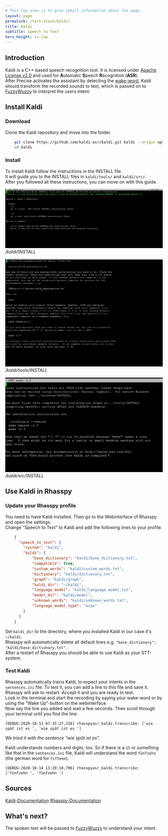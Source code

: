 ```yaml
---
# This top area is to give jekyll information about the page.
layout: page
permalink: /tech-stack/kaldi/
title: Kaldi
subtitle: Speech to Text
hero_height: is-low
---
```


## Introduction

Kaldi is a C++ based speech recognition tool. It is licensed under [Apache License v2.0](https://www.apache.org/licenses/LICENSE-2.0) and used for **A**utomatic **S**peech **R**ecognition (**ASR**).  
After Precise activates the assistant by detecting the [wake-word](./mycroft.md#how-to-find-a-wake-word), Kaldi should transform the recorded sounds to text, which is passed on to [FuzzyWuzzy](./fuzzywuzzy.md) to interpret the users intent.  

## Install Kaldi
### Download
Clone the Kaldi repository and move into the folder.
```bash
    git clone https://github.com/kaldi-asr/kaldi.git kaldi --origin upstream
    cd kaldi
```

### Install
To install Kaldi follow the instructions in the INSTALL file.  
It will guide you to the INSTALL files in `kaldi/tools/` and `kaldi/src/`.  
After you followed all these instructions, you can move on with this guide.  

![/kaldi/INSTALL](../../assets/kaldi-INSTALL.png)  
*/kaldi/INSTALL*  

![/kaldi/tools/INSTALL](../../assets/kaldi-tools-INSTALL.png)  
*/kaldi/tools/INSTALL*  

![/kaldi/src/INSTALL](../../assets/kaldi-src-INSTALL.png)  
*/kaldi/src/INSTALL*  

## Use Kaldi in Rhasspy
### Update your Rhasspy profile
You need to have Kaldi installed.
Then go to the Webinterface of Rhasspy and open the settings.  
Change "Speech to Text" to Kaldi and add the following lines to your profile.

```json
    {
      "speech_to_text": {
        "system": "kaldi",
        "kaldi": {
            "base_dictionary": "kaldi/base_dictionary.txt",
            "compatible": true,
            "custom_words": "kaldi/custom_words.txt",
            "dictionary": "kaldi/dictionary.txt",
            "graph": "kaldi/graph",
            "kaldi_dir": "~/kaldi",
            "language_model": "kaldi/language_model.txt",
            "model_dir": "kaldi/model",
            "unknown_words": "kaldi/unknown_words.txt",
            "language_model_type": "arpa"
        }
      }
    }
```
Set `kaldi_dir` to the directory, where you installed Kaldi in our case it's `~/kaldi`.  
Rhasspy will automatically delete all default lines e.g. ``"base_dictionary": "kaldi/base_dictionary.txt"``.  
After a restart of Rhasspy you should be able to use Kaldi as your STT-system.  

### Test Kaldi
Rhasspy automatically trains Kaldi, to expect your intents in the ``sentences.ini`` file. To test it, you can add a line to this file and save it.  
Rhasspy will ask to restart. Accept it and you are ready to test.  
Look in the terminal and start the recording by saying your wake-word or by using the "Wake Up"-button on the webinterface.  
Now say the line you added and wait a few seconds. Then scroll through your terminal until you find the line:  
````
[DEBUG:2020-10-13 07:35:27,316] rhasspyasr_kaldi.transcribe: ['wie spät ist es ', 'wie spät ist es ']
````
*We tried it with the sentence "wie spät ist es".*

Kaldi understands numbers and digits, too. So if there is a ``15`` or something like that in the ``sentences.ini`` file, Kaldi will understand the word ``fünfzehn`` (the german word for ``fifteen``).
````
[DEBUG:2020-10-14 13:20:10,706] rhasspyasr_kaldi.transcribe: ['fünfzehn ', 'fünfzehn ']
````

## Sources
[Kaldi-Documentation](https://kaldi-asr.org/doc/)
[Rhasspy-Documentation](https://rhasspy.readthedocs.io/en/latest/speech-to-text/)

## What's next?

The spoken text will be passed to [FuzzyWuzzy](./fuzzywuzzy.md) to understand your intent.